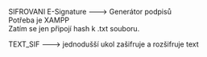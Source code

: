 SIFROVANI
E-Signature --->
Generátor podpisů   
Potřeba je XAMPP  
Zatím se jen připojí hash k .txt souboru.

TEXT_SIF --->
jednodušší ukol zašifruje a rozšifruje text

